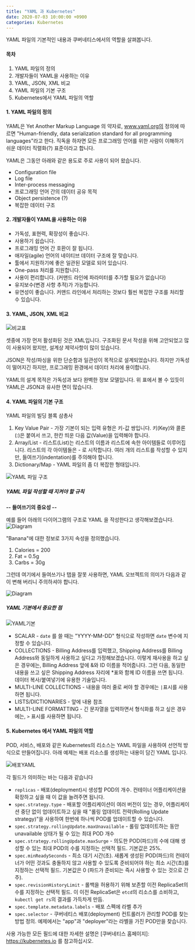 ```yaml
---
title: "YAML 과 Kubernetes"
date: 2020-07-03 10:00:00 +0900
categories: Kubernetes
---
```

YAML 파일의 기본적인 내용과 쿠버네티스에서의 역할을 살펴봅니다.

#### 목차

1. YAML 파일의 정의
2. 개발자들이 YAML을 사용하는 이유
3. YAML, JSON, XML 비교
4. YAML 파일의 기본 구조
5. Kubernetes에서 YAML 파일의 역할


#### 1. YAML 파일의 정의

YAML은 Yet Another Markup Language 의 약자로, www.yaml.org의 정의에 따르면 "Human-friendly, data serialization standard for all programming languages"라고 한다. 직독을 하자면 모든 프로그래밍 언어를 위한 사람이 이해하기 쉬운 데이터 직렬화(?) 표준이라고 합니다.

YAML은 그동안 아래와 같은 용도로 주로 사용이 되어 왔습니다.
- Configuration file
- Log file
- Inter-process messaging
- 프로그래밍 언어 간의 데이터 공유 목적
- Object persistence (?)
- 복잡한 데이터 구조


#### 2. 개발자들이 YAML을 사용하는 이유

- 가독성, 표현력, 확장성이 좋습니다.
- 사용하기 쉽습니다.
- 프로그래밍 언어 간 호환이 잘 됩니다.
- 애자일(agile) 언어의 네이티브 데이터 구조에 잘 맞습니다.
- 툴에서 지원하기에 좋은 일관된 모델로 되어 있습니다.
- One-pass 처리를 지원합니다.
- 사용이 편리합니다. (커맨드 라인에 파라미터를 추가할 필요가 없습니다)
- 유지보수(변경 사항 추적)가 가능합니다.
- 유연성이 좋습니다. 커맨드 라인에서 처리하는 것보다 훨씬 복잡한 구조를 처리할 수 있습니다.


#### 3. YAML, JSON, XML 비교

![비교표](https://developer.ibm.com/developer/tutorials/yaml-basics-and-usage-in-kubernetes/images/table1.png "비교표")

셋중에 가장 먼저 활성화된 것은 XML입니다. 구조화된 문서 작성을 위해 고안되었고 많이 사용되어 왔지만, 설계상 제약사항이 많이 있습니다.

JSON은 작성/파싱을 위한 단순함과 일관성이 목적으로 설계되었습니다. 하지만 가독성이 떨어지긴 하지만, 프로그래밍 환경에서 데이터 처리에 용이합니다.

YAML의 설계 목적은 가독성과 보다 완벽한 정보 모델입니다. 위 표에서 볼 수 있듯이 YAML은 JSON과 유사한 면이 많습니다.  


#### 4. YAML 파일의 기본 구조

YAML 파일의 빌딩 블록 삼총사
1. Key Value Pair - 가장 기본이 되는 입력 유형은 키-값 쌍입니다. 키(Key)와 콜론(:)은 붙여서 쓰고, 한칸 띄운 다음 값(Value)을 입력해야 합니다.
2. Array/List - 리스트(List)는 리스트의 이름과 리스트에 속한 아이템들로 이루어집니다. 리스트의 각 아이템들은 - 로 시작합니다. 여러 개의 리스트를 작성할 수 있지만, 들여쓰기(indentation)를 주의해야 합니다.
3. Dictionary/Map - YAML 파일의 좀 더 복잡한 형태입니다.

![YAML 파일 구조](https://developer.ibm.com/developer/tutorials/yaml-basics-and-usage-in-kubernetes/images/table2.png "YAML 파일 구조")

##### YAML 파일 작성할 때 지켜야 할 규칙

**-- 들여쓰기의 중요성 --**

예를 들어 아래의 다이어그램의 구조로 YAML 을 작성한다고 생각해보겠습니다.
![Diagram](https://developer.ibm.com/developer/tutorials/yaml-basics-and-usage-in-kubernetes/images/3banana.png "잘된 YAML 예제")

"Banana"에 대한 정보로 3가지 속성을 정의했습니다.
1. Calories = 200
2. Fat = 0.5g
3. Carbs = 30g

그런데 여기에서 들여쓰기나 탭을 잘못 사용하면, YAML 오브젝트의 의미가 다음과 같이 변해 버리니 주의하셔야 합니다.

![Diagram](https://developer.ibm.com/developer/tutorials/yaml-basics-and-usage-in-kubernetes/images/4banana.png "들여쓰기 잘못하면?")

##### YAML 기본에서 중요한 점

![YAML기본](https://developer.ibm.com/developer/tutorials/yaml-basics-and-usage-in-kubernetes/images/5yamlbasics.png "YAML 기본")

- SCALAR - `date` 를 쓸 때는 "YYYY-MM-DD" 형식으로 작성하면 `date` 변수에 지정할 수 있습니다.
- COLLECTIONS - Billing Address를 입력했고, Shipping Address를 Billing Address와 동일하게 사용하고 싶다고 가정해보겠습니다. 이렇게 재사용을 하고 싶은 경우에는, Billing Address 앞에 &와 ID 이름을 적어줍니다. 그런 다음, 동일한 내용을 쓰고 싶은 Shipping Address 자리에 \*표와 함께 ID 이름을 쓰면 됩니다. 데이터 복사/붙여넣기에 유용한 기술입니다.
- MULTI-LINE COLLECTIONS - 내용을 여러 줄로 써야 할 경우에는 `|`표시를 사용하면 됩니다.
- LISTS/DICTIONARIES - 앞에 내용 참조
- MULTI-LINE FORMATTING - 긴 문자열을 입력하면서 형식화를 하고 싶은 경우에는, `>` 표시를 사용하면 됩니다.



#### 5. Kubernetes 에서 YAML 파일의 역할

POD, 서비스, 배포와 같은 Kubernetes의 리소스는 YAML 파일을 사용하여 선언적 방식으로 만들어집니다.
아래 예제는 배포 리소스를 생성하는 내용이 담긴 YAML 입니다.

![배포YAML](https://developer.ibm.com/developer/tutorials/yaml-basics-and-usage-in-kubernetes/images/6yamlex.png "배포 리스스 YAML")

각 필드가 의미하는 바는 다음과 같습니다

- `replicas` - 배포(deployment)시 생성할 POD의 개수. 컨테이너 어플리케이션을 확장하고 싶을 때 이 값을 늘려주면 됩니다.
- `spec.strategy.type` - 배포할 어플리케이션이 여러 버전이 있는 경우, 어플리케이션 중단 없이 업데이트하고 싶을 때 "롤링 업데이트 전략(Rolling Update strategy)"을 사용하여 한번에 하나씩 POD를 업데이트할 수 있습니다.
- `spec.strategy.rollingUpdate.maxUnavailable` - 롤링 업데이트하는 동안 unavailable 상태가 될 수 있는 최대 POD 개수
- `spec.strategy.rollingUpdate.maxSurge` - 의도한 POD(파드)의 수에 대해 생성할 수 있는 최대 POD의 수를 지정하는 선택적 필드. 기본값은 25%.
- `spec.minReadySeconds` - 최소 대기 시간(초). 새롭게 생성된 POD(파드)의 컨테이너가 어떤 것과도 충돌하지 않고 사용할 수 있도록 준비되어야 하는 최소 시간(초)를 지정하는 선택적 필드. 기본값은 0 (파드가 준비되는 즉시 사용할 수 있는 것으로 간주).
- `spec.revisionHistoryLimit` - 롤백을 허용하기 위해 보존할 이전 ReplicaSet의 수를 지정하는 선택적 필드. 이 이전 ReplicaSet은 `etcd`의 리소스를 소비하고, `kubectl get rs`의 결과를 가득차게 만듬.
- `spec.template.metadata.labels` - 배포 스펙에 라벨 추가
- `spec.selector` - 쿠버네티스 배포(deployment) 컨트롤러가 관리할 POD를 찾는 방법 정의. 예제에서는 "app"과 "deployer"라는 라벨을 가진 POD만을 찾습니다.

사용 가능한 모든 필드에 대한 자세한 설명은 [쿠버네티스 홈페이지]: https://kubernetes.io 를 참고하십시오.
